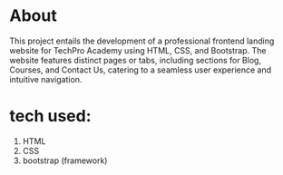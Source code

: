 # About
This project entails the development of a professional frontend landing website for TechPro Academy using HTML, CSS, and Bootstrap. The website features distinct pages or tabs, including sections for Blog, Courses, and Contact Us, catering to a seamless user experience and intuitive navigation.

# tech used:
1. HTML
2. CSS
3. bootstrap (framework)
